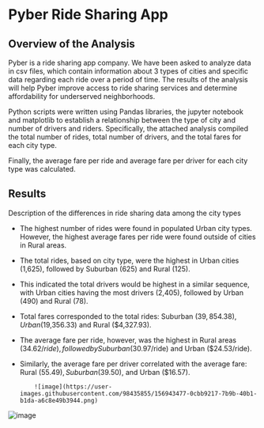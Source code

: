 # Pyber Ride Sharing App

## Overview of the Analysis

Pyber is a ride sharing app company.  We have been asked to analyze
 data in csv files, which contain information about 3 types of cities and specific data regarding 
 each ride over a period of time.   The results of the analysis will help Pyber improve access to ride
 sharing services and determine affordability for underserved neighborhoods.

Python scripts were written using Pandas libraries, the jupyter notebook and matplotlib to establish
 a relationship between the type of city and number of drivers and riders.  Specifically, the attached
 analysis compiled the total number of rides, total number of drivers, and the total fares for each city type.

Finally, the average fare per ride and average fare per driver for each city type was calculated.

## Results

Description of the differences in ride sharing data among the city types

 - The highest number of rides were found in populated Urban city types.  However, the highest average fares per 
  ride were found outside of cities in Rural areas.

 - The total rides, based on city type, were the highest in Urban cities (1,625), followed by Suburban (625)
  and Rural (125).

  - This indicated the total drivers would be highest in a similar sequence, with Urban cities having the most
  drivers (2,405), followed by Urban (490) and Rural (78).

  - Total fares corresponded to the total rides: Suburban ($39,854.38), Urban ($19,356.33) and Rural ($4,327.93).

  - The average fare per ride, however, was the highest in Rural areas ($34.62/ride), followed by Suburban 
  ($30.97/ride) and Urban ($24.53/ride).

  - Similarly, the average fare per driver correlated with the average fare: Rural ($55.49), Suburban ($39.50), 
  and Urban ($16.57).
  
            ![image](https://user-images.githubusercontent.com/98435855/156943477-0cbb9217-7b9b-40b1-b1da-a6c8e49b3944.png)

![image](https://user-images.githubusercontent.com/98435855/156943458-b0bce333-b9b4-44a1-a62a-786720da7ac2.png)



